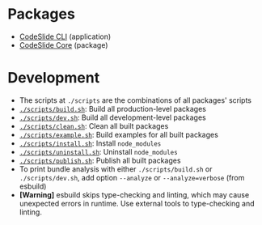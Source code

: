 # Packages
- [CodeSlide CLI](../packages/cli/docs/REFERENCE.md) (application)
- [CodeSlide Core](../packages/config/docs/REFERENCE.md) (package)

# Development
- The scripts at `./scripts` are the combinations of all packages' scripts
- [`./scripts/build.sh`](./scripts/build.sh): Build all production-level packages
- [`./scripts/dev.sh`](./scripts/dev.sh): Build all development-level packages
- [`./scripts/clean.sh`](./scripts/clean.sh): Clean all built packages
- [`./scripts/example.sh`](./scripts/example.sh): Build examples for all built packages
- [`./scripts/install.sh`](./scripts/install.sh): Install `node_modules`
- [`./scripts/uninstall.sh`](./scripts/uninstall.sh): Uninstall `node_modules`
- [`./scripts/publish.sh`](./scripts/publish.sh): Publish all built packages
- To print bundle analysis with either `./scripts/build.sh` or `./scripts/dev.sh`, add option `--analyze` or `--analyze=verbose` (from esbuild)
- **[Warning]** esbuild skips type-checking and linting, which may cause unexpected errors in runtime. Use external tools to type-checking and linting.
